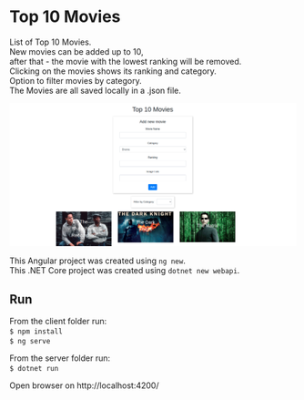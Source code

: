 # Top 10 Movies

List of Top 10 Movies.  
New movies can be added up to 10,  
after that - the movie with the lowest ranking will be removed.  
Clicking on the movies shows its ranking and category.  
Option to filter movies by category.  
The Movies are all saved locally in a .json file.

![alt text](./top-10-movies.png "App")

This Angular project was created using `ng new`.  
This .NET Core project was created using `dotnet new webapi`.

## Run

From the client folder run:  
`$ npm install`  
`$ ng serve`  

From the server folder run:  
`$ dotnet run`  

Open browser on http://localhost:4200/
